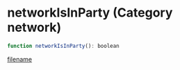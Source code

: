 # networkIsInParty (Category network)

```js
function networkIsInParty(): boolean
```

[filename](networkIsInParty_m.md ':include')
